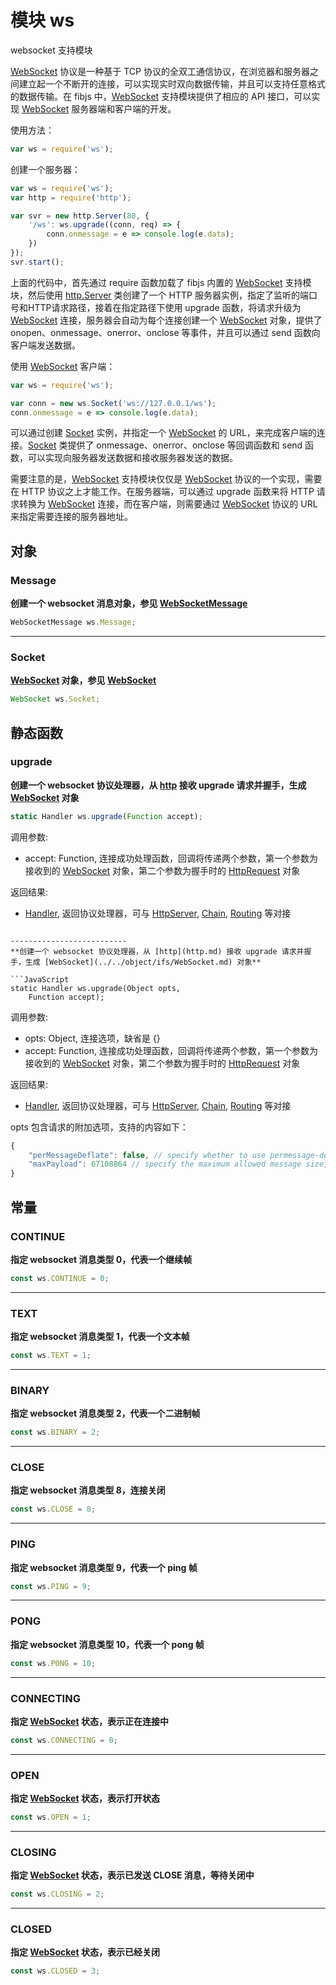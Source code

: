 # 模块 ws
websocket 支持模块

[WebSocket](../../object/ifs/WebSocket.md) 协议是一种基于 TCP 协议的全双工通信协议，在浏览器和服务器之间建立起一个不断开的连接，可以实现实时双向数据传输，并且可以支持任意格式的数据传输。在 fibjs 中，[WebSocket](../../object/ifs/WebSocket.md) 支持模块提供了相应的 API 接口，可以实现 [WebSocket](../../object/ifs/WebSocket.md) 服务器端和客户端的开发。

使用方法：

```JavaScript
var ws = require('ws');
```

创建一个服务器：

```JavaScript
var ws = require('ws');
var http = require('http');

var svr = new http.Server(80, {
    '/ws': ws.upgrade((conn, req) => {
        conn.onmessage = e => console.log(e.data);
    })
});
svr.start();
```

上面的代码中，首先通过 require 函数加载了 fibjs 内置的 [WebSocket](../../object/ifs/WebSocket.md) 支持模块，然后使用 [http.Server](http.md#Server) 类创建了一个 HTTP 服务器实例，指定了监听的端口号和HTTP请求路径，接着在指定路径下使用 upgrade 函数，将请求升级为 [WebSocket](../../object/ifs/WebSocket.md) 连接，服务器会自动为每个连接创建一个 [WebSocket](../../object/ifs/WebSocket.md) 对象，提供了 onopen、onmessage、onerror、onclose 等事件，并且可以通过 send 函数向客户端发送数据。

使用 [WebSocket](../../object/ifs/WebSocket.md) 客户端：

```JavaScript
var ws = require('ws');

var conn = new ws.Socket('ws://127.0.0.1/ws');
conn.onmessage = e => console.log(e.data);
```

可以通过创建 [Socket](../../object/ifs/Socket.md) 实例，并指定一个 [WebSocket](../../object/ifs/WebSocket.md) 的 URL，来完成客户端的连接。[Socket](../../object/ifs/Socket.md) 类提供了 onmessage、onerror、onclose 等回调函数和 send 函数，可以实现向服务器发送数据和接收服务器发送的数据。

需要注意的是，[WebSocket](../../object/ifs/WebSocket.md) 支持模块仅仅是 [WebSocket](../../object/ifs/WebSocket.md) 协议的一个实现，需要在 HTTP 协议之上才能工作。在服务器端，可以通过 upgrade 函数来将 HTTP 请求转换为 [WebSocket](../../object/ifs/WebSocket.md) 连接，而在客户端，则需要通过 [WebSocket](../../object/ifs/WebSocket.md) 协议的 URL 来指定需要连接的服务器地址。

## 对象
        
### Message
**创建一个 websocket 消息对象，参见 [WebSocketMessage](../../object/ifs/WebSocketMessage.md)**

```JavaScript
WebSocketMessage ws.Message;
```

--------------------------
### Socket
**[WebSocket](../../object/ifs/WebSocket.md) 对象，参见 [WebSocket](../../object/ifs/WebSocket.md)**

```JavaScript
WebSocket ws.Socket;
```

## 静态函数
        
### upgrade
**创建一个 websocket 协议处理器，从 [http](http.md) 接收 upgrade 请求并握手，生成 [WebSocket](../../object/ifs/WebSocket.md) 对象**

```JavaScript
static Handler ws.upgrade(Function accept);
```

调用参数:
* accept: Function, 连接成功处理函数，回调将传递两个参数，第一个参数为接收到的 [WebSocket](../../object/ifs/WebSocket.md) 对象，第二个参数为握手时的 [HttpRequest](../../object/ifs/HttpRequest.md) 对象

返回结果:
* [Handler](../../object/ifs/Handler.md), 返回协议处理器，可与 [HttpServer](../../object/ifs/HttpServer.md), [Chain](../../object/ifs/Chain.md), [Routing](../../object/ifs/Routing.md) 等对接
```

--------------------------
**创建一个 websocket 协议处理器，从 [http](http.md) 接收 upgrade 请求并握手，生成 [WebSocket](../../object/ifs/WebSocket.md) 对象**

```JavaScript
static Handler ws.upgrade(Object opts,
    Function accept);
```

调用参数:
* opts: Object, 连接选项，缺省是 {}
* accept: Function, 连接成功处理函数，回调将传递两个参数，第一个参数为接收到的 [WebSocket](../../object/ifs/WebSocket.md) 对象，第二个参数为握手时的 [HttpRequest](../../object/ifs/HttpRequest.md) 对象

返回结果:
* [Handler](../../object/ifs/Handler.md), 返回协议处理器，可与 [HttpServer](../../object/ifs/HttpServer.md), [Chain](../../object/ifs/Chain.md), [Routing](../../object/ifs/Routing.md) 等对接

opts 包含请求的附加选项，支持的内容如下：

```JavaScript
{
    "perMessageDeflate": false, // specify whether to use permessage-deflate, default is true
    "maxPayload": 67108864 // specify the maximum allowed message size, default is 64MB
}
```

## 常量
        
### CONTINUE
**指定 websocket 消息类型 0，代表一个继续帧**

```JavaScript
const ws.CONTINUE = 0;
```

--------------------------
### TEXT
**指定 websocket 消息类型 1，代表一个文本帧**

```JavaScript
const ws.TEXT = 1;
```

--------------------------
### BINARY
**指定 websocket 消息类型 2，代表一个二进制帧**

```JavaScript
const ws.BINARY = 2;
```

--------------------------
### CLOSE
**指定 websocket 消息类型 8，连接关闭**

```JavaScript
const ws.CLOSE = 8;
```

--------------------------
### PING
**指定 websocket 消息类型 9，代表一个 ping 帧**

```JavaScript
const ws.PING = 9;
```

--------------------------
### PONG
**指定 websocket 消息类型 10，代表一个 pong 帧**

```JavaScript
const ws.PONG = 10;
```

--------------------------
### CONNECTING
**指定 [WebSocket](../../object/ifs/WebSocket.md) 状态，表示正在连接中**

```JavaScript
const ws.CONNECTING = 0;
```

--------------------------
### OPEN
**指定 [WebSocket](../../object/ifs/WebSocket.md) 状态，表示打开状态**

```JavaScript
const ws.OPEN = 1;
```

--------------------------
### CLOSING
**指定 [WebSocket](../../object/ifs/WebSocket.md) 状态，表示已发送 CLOSE 消息，等待关闭中**

```JavaScript
const ws.CLOSING = 2;
```

--------------------------
### CLOSED
**指定 [WebSocket](../../object/ifs/WebSocket.md) 状态，表示已经关闭**

```JavaScript
const ws.CLOSED = 3;
```

